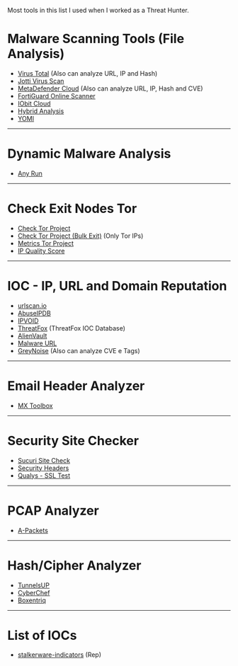 Most tools in this list I used when I worked as a Threat Hunter.

# Malware Scanning Tools (File Analysis)
- [Virus Total](https://www.virustotal.com/gui/home/upload) (Also can analyze URL, IP and Hash)
- [Jotti Virus Scan](https://virusscan.jotti.org/pt-br)
- [MetaDefender Cloud](https://metadefender.opswat.com/) (Also can analyze URL, IP, Hash and CVE)
- [FortiGuard Online Scanner](https://www.fortiguard.com/faq/onlinescanner)
- [IObit Cloud](https://cloud.iobit.com/)
- [Hybrid Analysis](https://www.hybrid-analysis.com/)
- [YOMI](https://yomi.yoroi.company/upload)

---

# Dynamic Malware Analysis
- [Any Run](https://app.any.run/)

---

# Check Exit Nodes Tor
- [Check Tor Project](https://check.torproject.org/exit-addresses)
- [Check Tor Project (Bulk Exit)](https://check.torproject.org/torbulkexitlist) (Only Tor IPs)
- [Metrics Tor Project](https://metrics.torproject.org/rs.html)
- [IP Quality Score](https://www.ipqualityscore.com/tor-ip-address-check/lookup/)

---

# IOC - IP, URL and Domain Reputation
- [urlscan.io](https://urlscan.io/)
- [AbuseIPDB](https://www.abuseipdb.com/)
- [IPVOID](https://www.ipvoid.com/ip-blacklist-check/)
- [ThreatFox](https://threatfox.abuse.ch/browse/) (ThreatFox IOC Database)
- [AlienVault](https://otx.alienvault.com/)
- [Malware URL](https://www.malwareurl.com/index.php)
- [GreyNoise](https://viz.greynoise.io/) (Also can analyze CVE e Tags)

---

# Email Header Analyzer
- [MX Toolbox](https://mxtoolbox.com/EmailHeaders.aspx)

---

# Security Site Checker
- [Sucuri Site Check](https://sitecheck.sucuri.net/)
- [Security Headers](https://securityheaders.com/)
- [Qualys - SSL Test](https://www.ssllabs.com/ssltest/)

---

# PCAP Analyzer
- [A-Packets](https://apackets.com/)

---

# Hash/Cipher Analyzer
- [TunnelsUP](https://www.tunnelsup.com/hash-analyzer/)
- [CyberChef](https://gchq.github.io/CyberChef/#recipe=Magic(3,false,false,''))
- [Boxentriq](https://www.boxentriq.com/code-breaking/cipher-identifier#atbash-cipher)

---

# List of IOCs
- [stalkerware-indicators](https://github.com/AssoEchap/stalkerware-indicators) (Rep)
